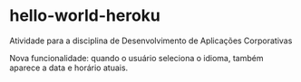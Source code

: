 # hello-world-heroku

Atividade para a disciplina de Desenvolvimento de Aplicações Corporativas

Nova funcionalidade: quando o usuário seleciona o idioma, também aparece a data e horário atuais.
